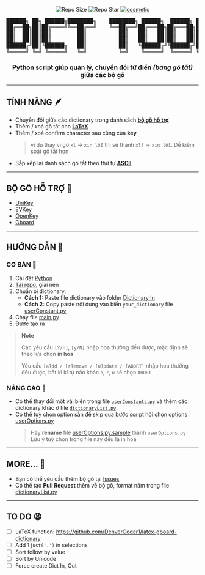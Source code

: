 <p align="center">
    <img src="https://img.shields.io/github/repo-size/KevinNitroG/Dict-Tool?style=for-the-badge" alt="Repo Size"/>
    <img src="https://img.shields.io/github/stars/KevinNitroG/Dict-Tool?style=for-the-badge" alt="Repo Star"/>
    <a href="https://github.com/KevinNitroG/Dict-Tool/archive/refs/heads/main.zip">
        <img src="https://img.shields.io/badge/dict_convert-download-yellow?style=for-the-badge" alt="cosmetic"/>
    </a>
</p>

<pre align="center">
██████╗ ██╗ ██████╗████████╗    ████████╗ ██████╗  ██████╗ ██╗     ███████╗
██╔══██╗██║██╔════╝╚══██╔══╝    ╚══██╔══╝██╔═══██╗██╔═══██╗██║     ██╔════╝
██║  ██║██║██║        ██║          ██║   ██║   ██║██║   ██║██║     ███████╗
██║  ██║██║██║        ██║          ██║   ██║   ██║██║   ██║██║     ╚════██║
██████╔╝██║╚██████╗   ██║          ██║   ╚██████╔╝╚██████╔╝███████╗███████║
╚═════╝ ╚═╝ ╚═════╝   ╚═╝          ╚═╝    ╚═════╝  ╚═════╝ ╚══════╝╚══════╝
</pre>

<h3 align="center">Python script giúp quản lý, chuyển đổi từ điển <i>(bảng gõ tắt)</i> giữa các bộ gõ</h3>

---

## TÍNH NĂNG 🪶

-   Chuyển đổi giữa các dictionary trong danh sách [**bộ gõ hỗ trợ**](#bộ-gõ-hỗ-trợ-📃)
-   Thêm / xoá gõ tắt cho [**LaTeX**](https://github.com/DenverCoder1/latex-gboard-dictionary)
-   Thêm / xoá confirm character sau cùng của **key**
    > ví dụ thay vì gõ `xl` -> `xin lỗi` thì sẽ thành `xlf` -> `xin lỗi`. Dễ kiểm soát gõ tắt hơn
-   Sắp xếp lại danh sách gõ tắt theo thứ tự [**ASCII**](https://www.vlsifacts.com/wp-content/uploads/2023/02/ASCII-Code.png)

---

## BỘ GÕ HỖ TRỢ 📃

-   [UniKey](https://www.unikey.org/)
-   [EVKey](https://evkeyvn.com/)
-   [OpenKey](https://open-key.org/)
-   [Gboard](https://play.google.com/store/apps/details?id=com.google.android.inputmethod.latin)

---

## HƯỚNG DẪN 📄

### CƠ BẢN 🐣

1.  Cài đặt [Python](https://www.python.org/downloads/)
2.  [Tải repo](https://github.com/KevinNitroG/Dict-Tool/archive/refs/heads/main.zip), giải nén
3.  Chuẩn bị dictionary:
    -   **Cách 1:** Paste file dictionary vào folder [Dictionary In](../Dictionary%20In/)
    -   **Cách 2:** Copy paste nội dung vào biến `your_dictionary` file [userConstant.py](../userConstants.py)
4.  Chạy file [main.py](../main.py)
5.  Được tạo ra

> **Note**
>
> Các yêu cầu `[Y/n]`, `[y/N]` nhập hoa thường đều được, mặc định sẽ theo lựa chọn **in hoa**
>
> Yêu cầu `[a]dd / [r]emove / [u]pdate / [ABORT]` nhập hoa thường đều được, bất kì kí tự nào khác `a`, `r`, `u` sẽ chọn `ABORT`

### NÂNG CAO 🦾

-   Có thể thay đổi một vài biến trong file [`userConstants.py`](../userConstants.py) và thêm các dictionary khác ở file [`dictionaryList.py`](../dictionaryList.py)
-   Có thể tuỳ chọn option sẵn để skip qua bước script hỏi chọn options [userOptions.py](../userOptions.py)
    > Hãy **rename** file [userOptions.py.sample](../userOptions.py.sample) thành `userOptions.py`<br>Lưu ý tuỳ chọn trong file này đều là in hoa

<!-- ---

## LƯU Ý
 -->

---

## MORE... 🥰

-   Bạn có thể yêu cầu thêm bộ gõ tại [Issues](https://github.com/KevinNitroG/Dict-Tool/issues)
-   Có thể tạo **Pull Request** thêm về bộ gõ, format nằm trong file [dictionaryList.py](../dictionaryList.py)

---

## TO DO 😫

-   [ ] LaTeX function: https://github.com/DenverCoder1/latex-gboard-dictionary
-   [ ] Add `ljust('.')` in selections
-   [ ] Sort follow by value
-   [ ] Sort by Unicode
-   [ ] Force create Dict In, Out
